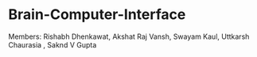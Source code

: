 # Brain-Computer-Interface
Members: Rishabh Dhenkawat, Akshat Raj Vansh, Swayam Kaul, Uttkarsh Chaurasia , Saknd V  Gupta
